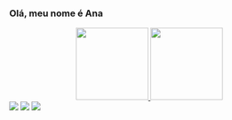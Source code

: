### Olá, meu nome é Ana

<div align="center">
  <a href="https://github.com/anapaula2b">
  <img height="130em" src="https://github-readme-stats.vercel.app/api?username=anapaula2b&show_icons=true&theme=github_dark&include_all_commits=true&count_private=true"/>
  <img height="130em" src="https://github-readme-stats.vercel.app/api/top-langs/?username=anapaula2b&layout=compact&langs_count=7&theme=github_dark"/>
</div>

<div>
  <a href="https://www.instagram.com/_ana.paulaberto/" target="_blank"><img src="https://img.shields.io/badge/-Instagram-%23E4405F?style=for-the-badge&logo=instagram&logoColor=white" target="_blank"></a>
  <a target="_blank" href = "mailto:annapaulabertho@gmail.com"><img src="https://img.shields.io/badge/Gmail-D14836?style=for-the-badge&logo=gmail&logoColor=white"></a>
  <a target="_blank" href = "https://twitter.com/annapaulaberto"><img src="https://img.shields.io/badge/Twitter-1DA1F2?style=for-the-badge&logo=twitter&logoColor=white"></a>
</div>
